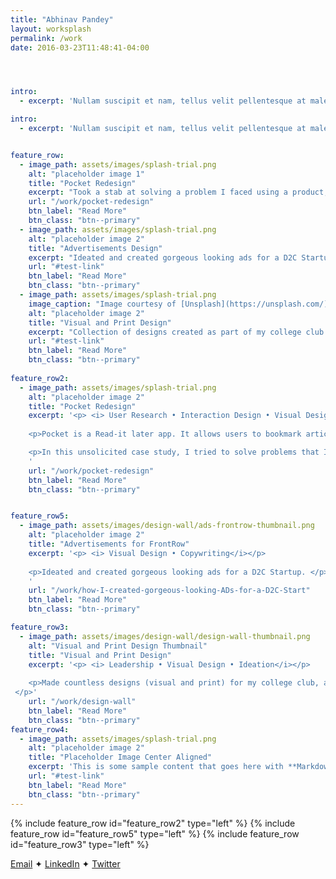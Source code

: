 ```yaml
---
title: "Abhinav Pandey"
layout: worksplash
permalink: /work
date: 2016-03-23T11:48:41-04:00




intro: 
  - excerpt: 'Nullam suscipit et nam, tellus velit pellentesque at malesuada, enim eaque. Quis nulla, netus tempor in diam gravida tincidunt, *proin faucibus* voluptate felis id sollicitudin. Centered with `type="center"`'

intro: 
  - excerpt: 'Nullam suscipit et nam, tellus velit pellentesque at malesuada, enim eaque. Quis nulla, netus tempor in diam gravida tincidunt, *proin faucibus* voluptate felis id sollicitudin. Centered with `type="center"`'


feature_row:
  - image_path: assets/images/splash-trial.png
    alt: "placeholder image 1"
    title: "Pocket Redesign"
    excerpt: "Took a stab at solving a problem I faced using a product, through design of course."
    url: "/work/pocket-redesign"
    btn_label: "Read More"
    btn_class: "btn--primary"
  - image_path: assets/images/splash-trial.png
    alt: "placeholder image 2"
    title: "Advertisements Design"
    excerpt: "Ideated and created gorgeous looking ads for a D2C Startup."
    url: "#test-link"
    btn_label: "Read More"
    btn_class: "btn--primary"
  - image_path: assets/images/splash-trial.png
    image_caption: "Image courtesy of [Unsplash](https://unsplash.com/)"
    alt: "placeholder image 2"
    title: "Visual and Print Design"
    excerpt: "Collection of designs created as part of my college club or as part of my random experiments"
    url: "#test-link"
    btn_label: "Read More"
    btn_class: "btn--primary"
  
feature_row2:
  - image_path: assets/images/splash-trial.png
    alt: "placeholder image 2"
    title: "Pocket Redesign"
    excerpt: '<p> <i> User Research • Interaction Design • Visual Design • Prototyping • Product Strategy</i></p>
    
    <p>Pocket is a Read-it later app. It allows users to bookmark articles which they could later read it inside the Pocket Mobile and Web app which are designed for a rich reading experience. </p>

    <p>In this unsolicited case study, I tried to solve problems that I faced while using it.</p>
    '
    url: "/work/pocket-redesign"
    btn_label: "Read More"
    btn_class: "btn--primary"


feature_row5:
  - image_path: assets/images/design-wall/ads-frontrow-thumbnail.png
    alt: "placeholder image 2"
    title: "Advertisements for FrontRow"
    excerpt: '<p> <i> Visual Design • Copywriting</i></p>
    
    <p>Ideated and created gorgeous looking ads for a D2C Startup. </p>
    '
    url: "/work/how-I-created-gorgeous-looking-ADs-for-a-D2C-Start"
    btn_label: "Read More"
    btn_class: "btn--primary"

feature_row3:
  - image_path: assets/images/design-wall/design-wall-thumbnail.png
    alt: "Visual and Print Design Thumbnail"
    title: "Visual and Print Design"
    excerpt: '<p> <i> Leadership • Visual Design • Ideation</i></p>
    
    <p>Made countless designs (visual and print) for my college club, as favors for my friends, or as part of my random experiments. This is my attempt to collate them at a single place.
 </p>'
    url: "/work/design-wall"
    btn_label: "Read More"
    btn_class: "btn--primary"
feature_row4:
  - image_path: assets/images/splash-trial.png
    alt: "placeholder image 2"
    title: "Placeholder Image Center Aligned"
    excerpt: 'This is some sample content that goes here with **Markdown** formatting. Centered with `type="center"`'
    url: "#test-link"
    btn_label: "Read More"
    btn_class: "btn--primary"
---
```







{% include feature_row id="feature_row2" type="left" %}
{% include feature_row id="feature_row5" type="left" %}
{% include feature_row id="feature_row3" type="left" %}




[Email](abhinavpandey027@gmail.com) ✦ [LinkedIn](https://www.linkedin.com/in/abhinav-pandey-nit/) ✦ [Twitter](https://twitter.com/ab27hi) 